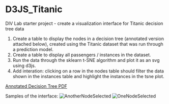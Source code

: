 # D3JS_Titanic
DIV Lab starter project - create a visualization interface for Titanic decision tree data

1. Create a table to display the nodes in a decision tree (annotated version attached below), created using the Titanic dataset that was run through a prediction model.
2. Create a table to display all passengers / instances in the dataset.
3. Run the data through the sklearn t-SNE algorithm and plot it as an svg using d3js.
4. Add interation: clicking on a row in the nodes table should filter the data shown in the instances table and highlight the instances in the tsne plot.

[Annotated Decision Tree PDF](https://github.com/ruangroc/D3JS_Titanic/files/5139096/Annotated_Titanic_no_id_min_samples_split_7.pdf)

Samples of the interface:
![AnotherNodeSelected](https://user-images.githubusercontent.com/43560455/91503120-9dd92b00-e87e-11ea-9f70-b1d699e41fb0.PNG)
![OneNodeSelected](https://user-images.githubusercontent.com/43560455/91503125-9fa2ee80-e87e-11ea-9eb0-767892de5436.PNG)
